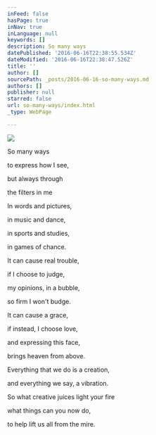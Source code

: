 ```yaml
---
inFeed: false
hasPage: true
inNav: true
inLanguage: null
keywords: []
description: So many ways
datePublished: '2016-06-16T22:38:55.534Z'
dateModified: '2016-06-16T22:38:47.526Z'
title: ''
author: []
sourcePath: _posts/2016-06-16-so-many-ways.md
authors: []
publisher: null
starred: false
url: so-many-ways/index.html
_type: WebPage

---
```

![](https://the-grid-user-content.s3-us-west-2.amazonaws.com/68bfc931-0229-4be4-8d8c-53d91994d024.jpg)

So many ways

to express how I see,

but always through

the filters in me

In words and pictures,

in music and dance,

in sports and studies,

in games of chance.

It can cause real trouble,

if I choose to judge,

my opinions, in a bubble,

so firm I won't budge.

It can cause a grace,

if instead, I choose love,

and expressing this face, 

brings heaven from above.

Everything that we do is a creation,

and everything we say, a vibration.

So what creative juices light your fire

what things can you now do,

to help lift us all from the mire.